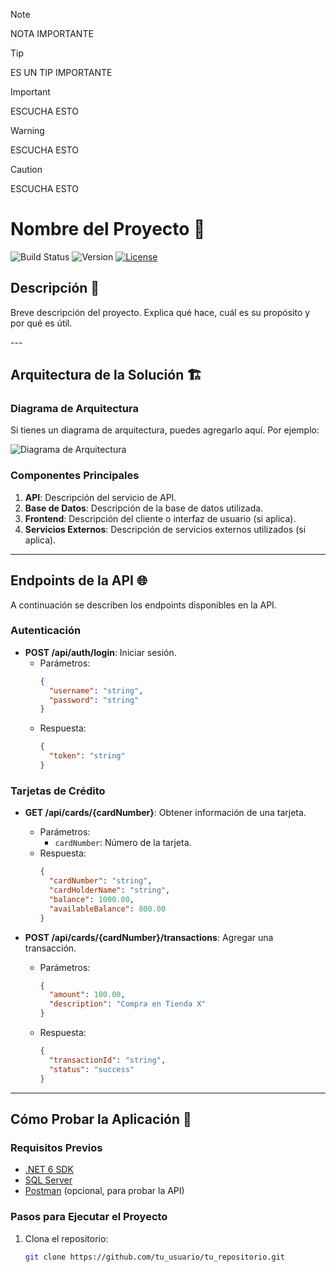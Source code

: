 > [!NOTE]
> NOTA IMPORTANTE

>[!TIP]
>ES UN TIP IMPORTANTE

>[!IMPORTANT]
>ESCUCHA ESTO

>[!WARNING]
>ESCUCHA ESTO

>[!CAUTION]
>ESCUCHA ESTO


# Nombre del Proyecto 🚀

![Build Status](https://img.shields.io/badge/build-passing-brightgreen)
![Version](https://img.shields.io/badge/version-1.0.0-blue)
[![License](https://img.shields.io/badge/License-MIT-blue.svg)](https://opensource.org/licenses/MIT)

## Descripción 📝
Breve descripción del proyecto. Explica qué hace, cuál es su propósito y por qué es útil.
<div align="center">
</div>
---

## **Arquitectura de la Solución 🏗️**

### Diagrama de Arquitectura
Si tienes un diagrama de arquitectura, puedes agregarlo aquí. Por ejemplo:

![Diagrama de Arquitectura](/docs/architecture.png)

### Componentes Principales
1. **API**: Descripción del servicio de API.
2. **Base de Datos**: Descripción de la base de datos utilizada.
3. **Frontend**: Descripción del cliente o interfaz de usuario (si aplica).
4. **Servicios Externos**: Descripción de servicios externos utilizados (si aplica).

---

## **Endpoints de la API 🌐**

A continuación se describen los endpoints disponibles en la API.

### Autenticación
- **POST /api/auth/login**: Iniciar sesión.
  - Parámetros:
    ```json
    {
      "username": "string",
      "password": "string"
    }
    ```
  - Respuesta:
    ```json
    {
      "token": "string"
    }
    ```

### Tarjetas de Crédito
- **GET /api/cards/{cardNumber}**: Obtener información de una tarjeta.
  - Parámetros:
    - `cardNumber`: Número de la tarjeta.
  - Respuesta:
    ```json
    {
      "cardNumber": "string",
      "cardHolderName": "string",
      "balance": 1000.00,
      "availableBalance": 800.00
    }
    ```

- **POST /api/cards/{cardNumber}/transactions**: Agregar una transacción.
  - Parámetros:
    ```json
    {
      "amount": 100.00,
      "description": "Compra en Tienda X"
    }
    ```
  - Respuesta:
    ```json
    {
      "transactionId": "string",
      "status": "success"
    }
    ```

---

## **Cómo Probar la Aplicación 🧪**

### Requisitos Previos
- [.NET 6 SDK](https://dotnet.microsoft.com/download/dotnet/6.0)
- [SQL Server](https://www.microsoft.com/es-es/sql-server/sql-server-downloads)
- [Postman](https://www.postman.com/downloads/) (opcional, para probar la API)

### Pasos para Ejecutar el Proyecto
1. Clona el repositorio:
   ```bash
   git clone https://github.com/tu_usuario/tu_repositorio.git
